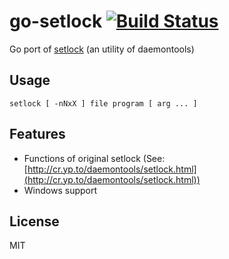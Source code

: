 go-setlock [![Build Status](https://travis-ci.org/moznion/go-setlock.svg?branch=master)](https://travis-ci.org/moznion/go-setlock)
==

Go port of [setlock](http://cr.yp.to/daemontools/setlock.html) (an utility of daemontools)

Usage
--

```
setlock [ -nNxX ] file program [ arg ... ]
```

Features
--

- Functions of original setlock (See: [http://cr.yp.to/daemontools/setlock.html](http://cr.yp.to/daemontools/setlock.html))
- Windows support

License
--

MIT

